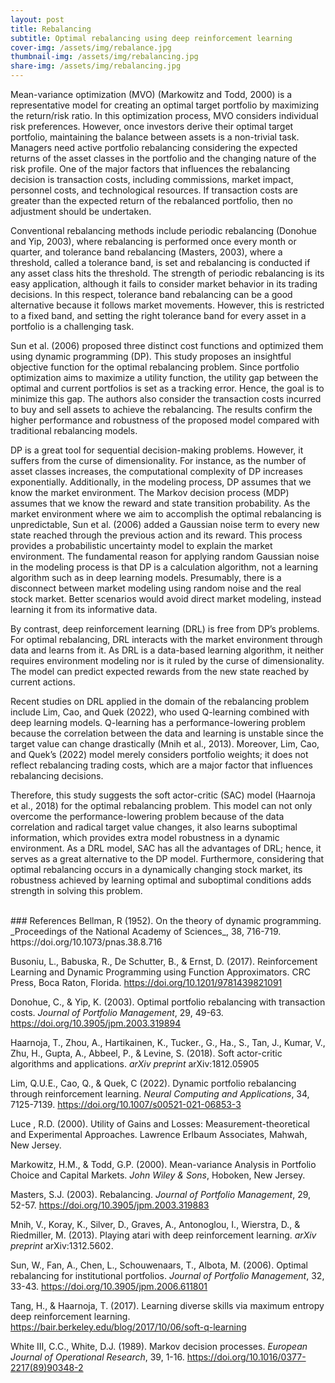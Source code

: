 ```yaml
---
layout: post
title: Rebalancing 
subtitle: Optimal rebalancing using deep reinforcement learning
cover-img: /assets/img/rebalance.jpg
thumbnail-img: /assets/img/rebalancing.jpg
share-img: /assets/img/rebalancing.jpg
---
```


Mean-variance optimization (MVO) (Markowitz and Todd, 2000) is a representative model for creating an optimal target portfolio by maximizing the return/risk ratio. In this optimization process, MVO considers individual risk preferences. However, once investors derive their optimal target portfolio, maintaining the balance between assets is a non-trivial task. Managers need active portfolio rebalancing considering the expected returns of the asset classes in the portfolio and the changing nature of the risk profile. One of the major factors that influences the rebalancing decision is transaction costs, including commissions, market impact, personnel costs, and technological resources. If transaction costs are greater than the expected return of the rebalanced portfolio, then no adjustment should be undertaken.

Conventional rebalancing methods include periodic rebalancing (Donohue and Yip, 2003), where rebalancing is performed once every month or quarter, and tolerance band rebalancing (Masters, 2003), where a threshold, called a tolerance band, is set and rebalancing is conducted if any asset class hits the threshold. The strength of periodic rebalancing is its easy application, although it fails to consider market behavior in its trading decisions. In this respect, tolerance band rebalancing can be a good alternative because it follows market movements. However, this is restricted to a fixed band, and setting the right tolerance band for every asset in a portfolio is a challenging task.

Sun et al. (2006) proposed three distinct cost functions and optimized them using dynamic programming (DP). This study proposes an insightful objective function for the optimal rebalancing problem. Since portfolio optimization aims to maximize a utility function, the utility gap between the optimal and current portfolios is set as a tracking error. Hence, the goal is to minimize this gap. The authors also consider the transaction costs incurred to buy and sell assets to achieve the rebalancing. The results confirm the higher performance and robustness of the proposed model compared with traditional rebalancing models.

DP is a great tool for sequential decision-making problems. However, it suffers from the curse of dimensionality. For instance, as the number of asset classes increases, the computational complexity of DP increases exponentially. Additionally, in the modeling process, DP assumes that we know the market environment. The Markov decision process (MDP) assumes that we know the reward and state transition probability. As the market environment where we aim to accomplish the optimal rebalancing is unpredictable, Sun et al. (2006) added a Gaussian noise term to every new state reached through the previous action and its reward. This process provides a probabilistic uncertainty model to explain the market environment. The fundamental reason for applying random Gaussian noise in the modeling process is that DP is a calculation algorithm, not a learning algorithm such as in deep learning models. Presumably, there is a disconnect between market modeling using random noise and the real stock market. Better scenarios would avoid direct market modeling, instead learning it from its informative data.

By contrast, deep reinforcement learning (DRL) is free from DP’s problems. For optimal rebalancing, DRL interacts with the market environment through data and learns from it. As DRL is a data-based learning algorithm, it neither requires environment modeling nor is it ruled by the curse of dimensionality. The model can predict expected rewards from the new state reached by current actions.

Recent studies on DRL applied in the domain of the rebalancing problem include Lim, Cao, and Quek (2022), who used Q-learning combined with deep learning models. Q-learning has a performance-lowering problem because the correlation between the data and learning is unstable since the target value can change drastically (Mnih et al., 2013). Moreover, Lim, Cao, and Quek’s (2022) model merely considers portfolio weights; it does not reflect rebalancing trading costs, which are a major factor that influences rebalancing decisions.

Therefore, this study suggests the soft actor-critic (SAC) model (Haarnoja et al., 2018) for the optimal rebalancing problem. This model can not only overcome the performance-lowering problem because of the data correlation and radical target value changes, it also learns suboptimal information, which provides extra model robustness in a dynamic environment. As a DRL model, SAC has all the advantages of DRL; hence, it serves as a great alternative to the DP model. Furthermore, considering that optimal rebalancing occurs in a dynamically changing stock market, its robustness achieved by learning optimal and suboptimal conditions adds strength in solving this problem. <br>


<br>
### References
Bellman, R (1952). On the theory of dynamic programming. _Proceedings of the National Academy of Sciences_, 38, 716-719. https://doi.org/10.1073/pnas.38.8.716 

Busoniu, L., Babuska, R., De Schutter, B., & Ernst, D. (2017). Reinforcement Learning and Dynamic Programming using Function Approximators. CRC Press, Boca Raton, Florida. https://doi.org/10.1201/9781439821091

Donohue, C., & Yip, K. (2003). Optimal portfolio rebalancing with transaction costs. _Journal of Portfolio Management_, 29, 49-63. https://doi.org/10.3905/jpm.2003.319894 

Haarnoja, T., Zhou, A., Hartikainen, K., Tucker., G., Ha., S., Tan, J., Kumar, V., Zhu, H., Gupta, A., Abbeel, P., & Levine, S. (2018). Soft actor-critic algorithms and applications. _arXiv preprint_ arXiv:1812.05905

Lim, Q.U.E., Cao, Q., & Quek, C (2022). Dynamic portfolio rebalancing through reinforcement learning. _Neural Computing and Applications_, 34, 7125-7139. https://doi.org/10.1007/s00521-021-06853-3 

Luce , R.D. (2000). Utility of Gains and Losses: Measurement-theoretical and Experimental Approaches. Lawrence Erlbaum Associates, Mahwah, New Jersey.

Markowitz, H.M., & Todd, G.P. (2000). Mean-variance Analysis in Portfolio Choice and Capital Markets. _John Wiley & Sons_, Hoboken, New Jersey.

Masters, S.J. (2003). Rebalancing. _Journal of Portfolio Management_, 29, 52-57. https://doi.org/10.3905/jpm.2003.319883 

Mnih, V., Koray, K., Silver, D., Graves, A., Antonoglou, I., Wierstra, D., & Riedmiller, M. (2013). Playing atari with deep reinforcement learning. _arXiv preprint_ arXiv:1312.5602.

Sun, W., Fan, A., Chen, L., Schouwenaars, T., Albota, M. (2006). Optimal rebalancing for institutional portfolios. _Journal of Portfolio Management_, 32, 33-43. https://doi.org/10.3905/jpm.2006.611801 

Tang, H., & Haarnoja, T. (2017). Learning diverse skills via maximum entropy deep reinforcement learning. https://bair.berkeley.edu/blog/2017/10/06/soft-q-learning

White III, C.C., White, D.J. (1989). Markov decision processes. _European Journal of Operational Research_, 39, 1-16. https://doi.org/10.1016/0377-2217(89)90348-2

